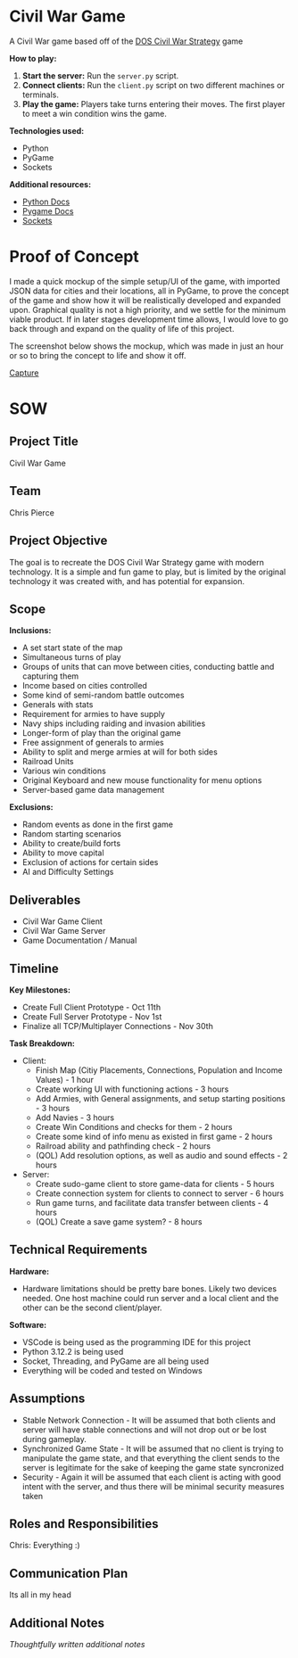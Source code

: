 # Civil War Game
A Civil War game based off of the [DOS Civil War Strategy](https://classicreload.com/civil-war-strategy.html) game

**How to play:**
1. **Start the server:** Run the `server.py` script.
2. **Connect clients:** Run the `client.py` script on two different machines or terminals.
3. **Play the game:** Players take turns entering their moves. The first player to meet a win condition wins the game.

**Technologies used:**
* Python
* PyGame
* Sockets

**Additional resources:**
* [Python Docs](https://docs.python.org/3/)
* [Pygame Docs](https://www.pygame.org/docs/)
* [Sockets](https://docs.python.org/3/howto/sockets.html)

# Proof of Concept

I made a quick mockup of the simple setup/UI of the game, with imported JSON data for cities and their locations, all in PyGame, to prove the concept of the game and show how it will be realistically developed and expanded upon. Graphical quality is not a high priority, and we settle for the minimum viable product. If in later stages development time allows, I would love to go back through and expand on the quality of life of this project.

The screenshot below shows the mockup, which was made in just an hour or so to bring the concept to life and show it off.

[Capture](/Resources/Capture.png)



# SOW

## Project Title
Civil War Game

## Team
Chris Pierce

## Project Objective
The goal is to recreate the DOS Civil War Strategy game with modern technology. It is a simple and fun game to play, but is limited by the original technology it was created with, and has potential for expansion.

## Scope
**Inclusions:**
* A set start state of the map
* Simultaneous turns of play
* Groups of units that can move between cities, conducting battle and capturing them
* Income based on cities controlled
* Some kind of semi-random battle outcomes
* Generals with stats
* Requirement for armies to have supply
* Navy ships including raiding and invasion abilities
* Longer-form of play than the original game
* Free assignment of generals to armies
* Ability to split and merge armies at will for both sides
* Railroad Units
* Various win conditions
* Original Keyboard and new mouse functionality for menu options
* Server-based game data management

**Exclusions:**
* Random events as done in the first game
* Random starting scenarios
* Ability to create/build forts
* Ability to move capital
* Exclusion of actions for certain sides
* AI and Difficulty Settings

## Deliverables
* Civil War Game Client 
* Civil War Game Server
* Game Documentation / Manual

## Timeline
**Key Milestones:**
* Create Full Client Prototype - Oct 11th
* Create Full Server Prototype - Nov 1st
* Finalize all TCP/Multiplayer Connections - Nov 30th

**Task Breakdown:**
* Client:
  * Finish Map (Citiy Placements, Connections, Population and Income Values) - 1 hour
  * Create working UI with functioning actions - 3 hours
  * Add Armies, with General assignments, and setup starting positions - 3 hours
  * Add Navies - 3 hours
  * Create Win Conditions and checks for them - 2 hours
  * Create some kind of info menu as existed in first game - 2 hours
  * Railroad ability and pathfinding check - 2 hours
  * (QOL) Add resolution options, as well as audio and sound effects - 2 hours
* Server:
  * Create sudo-game client to store game-data for clients - 5 hours
  * Create connection system for clients to connect to server - 6 hours
  * Run game turns, and facilitate data transfer between clients - 4 hours
  * (QOL) Create a save game system? - 8 hours

## Technical Requirements
**Hardware:**
* Hardware limitations should be pretty bare bones. Likely two devices needed. One host machine could run server and a local client and the other can be the second client/player.

**Software:**
* VSCode is being used as the programming IDE for this project
* Python 3.12.2 is being used
* Socket, Threading, and PyGame are all being used
* Everything will be coded and tested on Windows

## Assumptions
* Stable Network Connection - It will be assumed that both clients and server will have stable connections and will not drop out or be lost during gameplay.
* Synchronized Game State - It will be assumed that no client is trying to manipulate the game state, and that everything the client sends to the server is legitimate for the sake of keeping the game state syncronized
* Security - Again it will be assumed that each client is acting with good intent with the server, and thus there will be minimal security measures taken
 
## Roles and Responsibilities 
Chris: Everything :)

## Communication Plan
Its all in my head

## Additional Notes
*Thoughtfully written additional notes*



